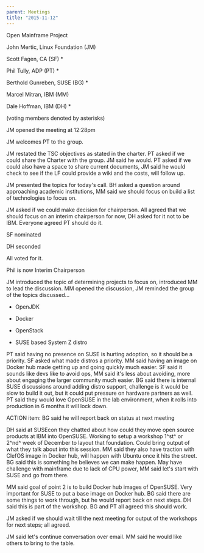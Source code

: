 ```yaml
---
parent: Meetings
title: "2015-11-12"
---
```


Open Mainframe Project


John Mertic, Linux Foundation (JM)

Scott Fagen, CA (SF) \*

Phil Tully, ADP (PT) \*

Berthold Gunreben, SUSE (BG) \*

Marcel Mitran, IBM (MM)

Dale Hoffman, IBM (DH) \*

(voting members denoted by asterisks)

JM opened the meeting at 12:28pm

JM welcomes PT to the group.

JM restated the TSC objectives as stated in the charter. PT asked if we
could share the Charter with the group. JM said he would. PT asked if we
could also have a space to share current documents, JM said he would
check to see if the LF could provide a wiki and the costs, will follow
up.

JM presented the topics for today's call. BH asked a question around
approaching academic institutions, MM said we should focus on build a
list of technologies to focus on.

JM asked if we could make decision for chairperson. All agreed that we
should focus on an interim chairperson for now, DH asked for it not to
be IBM. Everyone agreed PT should do it.

SF nominated

DH seconded

All voted for it.

Phil is now Interim Chairperson

JM introduced the topic of determining projects to focus on, introduced
MM to lead the discussion. MM opened the discussion, JM reminded the
group of the topics discussed...

-   OpenJDK

-   Docker

-   OpenStack

-   SUSE based System Z distro

PT said having no presence on SUSE is hurting adoption, so it should be
a priority. SF asked what made distros a priority. MM said having an
image on Docker hub made getting up and going quickly much easier. SF
said it sounds like devs like to avoid ops, MM said it's less about
avoiding, more about engaging the larger community much easier. BG said
there is internal SUSE discussions around adding distro support,
challenge is it would be slow to build it out, but it could put pressure
on hardware partners as well. PT said they would love OpenSUSE in the
lab environment, when it rolls into production in 6 months it will lock
down.

ACTION item: BG said he will report back on status at next meeting

DH said at SUSEcon they chatted about how could they move open source
products at IBM into OpenSUSE. Working to setup a workshop 1^st^ or
2^nd^ week of December to layout that foundation. Could bring output of
what they talk about into this session. MM said they also have traction
with ClefOS image in Docker hub, will happen with Ubuntu once it hits
the street. BG said this is something he believes we can make happen.
May have challenge with mainframe due to lack of CPU power, MM said
let's start with SUSE and go from there.

MM said goal of point 2 is to build Docker hub images of OpenSUSE. Very
important for SUSE to put a base image on Docker hub. BG said there are
some things to work through, but he would report back on next steps. DH
said this is part of the workshop. BG and PT all agreed this should
work.

JM asked if we should wait till the next meeting for output of the
workshops for next steps; all agreed.

JM said let's continue conversation over email. MM said he would like
others to bring to the table.
